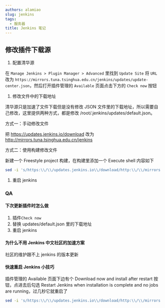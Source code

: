 ```yaml
---
authors: alamiao
slug: jenkins
tags:
  - 服务器
title: Jenkins 笔记
---
```


<!-- truncate -->

## 修改插件下载源

1. 配置清华源

在 `Manage Jenkins > Plugin Manager > Advanced` 里找到 `Update Site` 将 `URL` 改为 `https://mirrors.tuna.tsinghua.edu.cn/jenkins/updates/update-center.json`，然后打开插件管理的 `Available` 页面点击下方的 `Check now` 按钮

1. 修改文件中的下载地址

清华源只是加速了文件下载但是没有修改 JSON 文件里的下载地址，所以需要自己修改，这里提供两种方式，都是修改 /root/.jenkins/updates/default.json。

方式一：手动修改文件

把 https://updates.jenkins.io/download 改为 http://mirrors.tuna.tsinghua.edu.cn/jenkins

方式二：使用构建修改文件

新建一个 Freestyle project 构建，在构建里添加一个 Execute shell 内容如下

```bash
sed -i 's/https:\\/\\/updates.jenkins.io\\/download/http:\\/\\/mirrors.tuna.tsinghua.edu.cn\\/jenkins/g' /root/.jenkins/updates/default.json
```

1. 重启 jenkins

### QA

#### 下次更新插件时怎么做

1. 插件`Check now`
2. 替换 updates/default.json 里的下载地址
3. 重启 jenkins

#### 为什么不用 Jenkins 中文社区的加速方案

社区的维护跟不上 jenkins 的版本更新

#### 快速重启 Jenkins 小技巧

插件管理的 Available 页面下边有个 Download now and install after restart 按钮，点进去后勾选 Restart Jenkins when installation is complete and no jobs are running，过几秒它就重启了

```bash
sed -i 's/https:\\/\\/updates.jenkins.io\\/download/http:\\/\\/mirrors.tuna.tsinghua.edu.cn\\/jenkins/g' /root/.jenkins/updates/default.json
```
